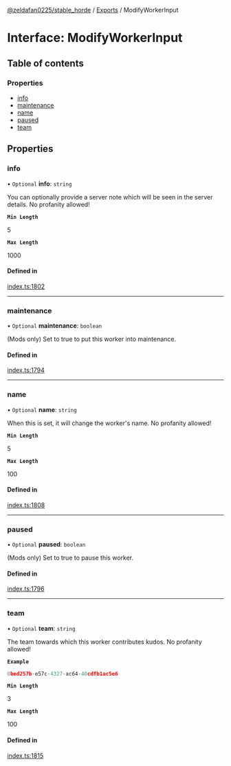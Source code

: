 [@zeldafan0225/stable_horde](../README.md) / [Exports](../modules.md) / ModifyWorkerInput

# Interface: ModifyWorkerInput

## Table of contents

### Properties

- [info](ModifyWorkerInput.md#info)
- [maintenance](ModifyWorkerInput.md#maintenance)
- [name](ModifyWorkerInput.md#name)
- [paused](ModifyWorkerInput.md#paused)
- [team](ModifyWorkerInput.md#team)

## Properties

### info

• `Optional` **info**: `string`

You can optionally provide a server note which will be seen in the server details. No profanity allowed!

**`Min Length`**

5

**`Max Length`**

1000

#### Defined in

[index.ts:1802](https://github.com/ZeldaFan0225/stable_horde/blob/9241243/index.ts#L1802)

___

### maintenance

• `Optional` **maintenance**: `boolean`

(Mods only) Set to true to put this worker into maintenance.

#### Defined in

[index.ts:1794](https://github.com/ZeldaFan0225/stable_horde/blob/9241243/index.ts#L1794)

___

### name

• `Optional` **name**: `string`

When this is set, it will change the worker's name. No profanity allowed!

**`Min Length`**

5

**`Max Length`**

100

#### Defined in

[index.ts:1808](https://github.com/ZeldaFan0225/stable_horde/blob/9241243/index.ts#L1808)

___

### paused

• `Optional` **paused**: `boolean`

(Mods only) Set to true to pause this worker.

#### Defined in

[index.ts:1796](https://github.com/ZeldaFan0225/stable_horde/blob/9241243/index.ts#L1796)

___

### team

• `Optional` **team**: `string`

The team towards which this worker contributes kudos. No profanity allowed!

**`Example`**

```ts
0bed257b-e57c-4327-ac64-40cdfb1ac5e6
```

**`Min Length`**

3

**`Max Length`**

100

#### Defined in

[index.ts:1815](https://github.com/ZeldaFan0225/stable_horde/blob/9241243/index.ts#L1815)
